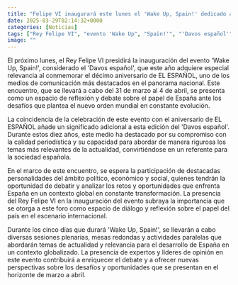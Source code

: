 ```yaml
---
title: "Felipe VI inaugurará este lunes el 'Wake Up, Spain!' dedicado al papel de España ante el desafío del nuevo orden mundial"
date: 2025-03-29T02:14:32+0000
categories: [Noticias]
tags: ["Rey Felipe VI", "evento 'Wake Up", "Spain!'", "'Davos español'", "décimo aniversario", "EL ESPAÑOL", "España", "nuevo orden mundial", "desafíos", "medios de comunicación", "calidad periodística", "actualidad", "sociedad española", "personalidades"]
image: ""
---
```


El próximo lunes, el Rey Felipe VI presidirá la inauguración del evento 'Wake Up, Spain!', considerado el 'Davos español', que este año adquiere especial relevancia al conmemorar el décimo aniversario de EL ESPAÑOL, uno de los medios de comunicación más destacados en el panorama nacional. Este encuentro, que se llevará a cabo del 31 de marzo al 4 de abril, se presenta como un espacio de reflexión y debate sobre el papel de España ante los desafíos que plantea el nuevo orden mundial en constante evolución.

La coincidencia de la celebración de este evento con el aniversario de EL ESPAÑOL añade un significado adicional a esta edición del 'Davos español'. Durante estos diez años, este medio ha destacado por su compromiso con la calidad periodística y su capacidad para abordar de manera rigurosa los temas más relevantes de la actualidad, convirtiéndose en un referente para la sociedad española.

En el marco de este encuentro, se espera la participación de destacadas personalidades del ámbito político, económico y social, quienes tendrán la oportunidad de debatir y analizar los retos y oportunidades que enfrenta España en un contexto global en constante transformación. La presencia del Rey Felipe VI en la inauguración del evento subraya la importancia que se otorga a este foro como espacio de diálogo y reflexión sobre el papel del país en el escenario internacional.

Durante los cinco días que durará 'Wake Up, Spain!', se llevarán a cabo diversas sesiones plenarias, mesas redondas y actividades paralelas que abordarán temas de actualidad y relevancia para el desarrollo de España en un contexto globalizado. La presencia de expertos y líderes de opinión en este evento contribuirá a enriquecer el debate y a ofrecer nuevas perspectivas sobre los desafíos y oportunidades que se presentan en el horizonte de marzo a abril.
    